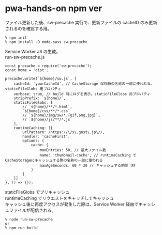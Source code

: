 # pwa-hands-on npm ver

ファイル更新した後、sw-precache 実行で、更新ファイルの cacheID のみ更新されるのを確認する用。


```
% npm init
% npm install -D node-sass sw-precache
```

Service Worker JS の生成。  
run-sw-precache.js
```
const precache = require('sw-precache');
const home = 'dist';

precache.write(`${home}/sw.js`, {
    cacheId: 'yourCacheId', // CacheStorage 保存時の名称の一部に使われる。staticFileGlobs 用プロパティ
    verbose: true, // build 時にログを表示。staticFileGlobs 用プロパティ
    stripPrefix: `${home}/`,
    staticFileGlobs: [
        // `${home}/**/*.html`,
        `${home}/css/**/*.css`
        // `${home}/img/sw/*.{gif,png,jpg}`,
        // `${home}/js/**/*.js`
    ],
    runtimeCaching: [{
        urlPattern: /https:\/\/x\.gnst\.jp\//,
        handler: 'cacheFirst',
        options: {
            cache: {
                maxEntries: 50, // 最大ファイル数
                name: 'thumbnail-cache', // runtimeCaching でCacheStorageにキャッシュする際の名称の一部に使われる
                maxAgeSeconds: 60 * 30 // キャッシュする期間（秒
            }
        }
    }]
}, () => {});
```
staticFileGlobs でプリキャッシュ  
runtimeCaching でリクエストをキャッチしてキャッシュ  
キャッシュ後に再度アクセスが発生した際は、Service Worker 経由でキャッシュファイルが配信される。  
```
% node run-sw-precache
or
% npm run build
```

